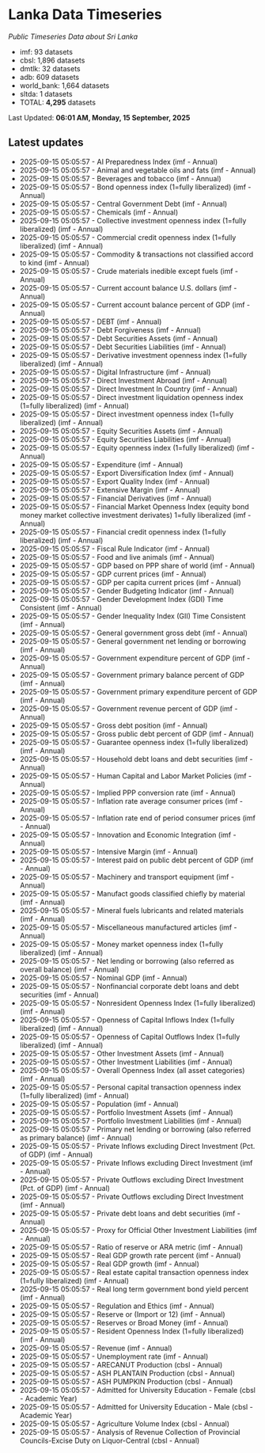 # Lanka Data Timeseries
*Public Timeseries Data about Sri Lanka*

* imf: 93 datasets
* cbsl: 1,896 datasets
* dmtlk: 32 datasets
* adb: 609 datasets
* world_bank: 1,664 datasets
* sltda: 1 datasets
* TOTAL: **4,295** datasets

Last Updated: **06:01 AM, Monday, 15 September, 2025**

## Latest updates

* 2025-09-15 05:05:57 - AI Preparedness Index (imf - Annual)
* 2025-09-15 05:05:57 - Animal and vegetable oils and fats (imf - Annual)
* 2025-09-15 05:05:57 - Beverages and tobacco (imf - Annual)
* 2025-09-15 05:05:57 - Bond openness index (1=fully liberalized) (imf - Annual)
* 2025-09-15 05:05:57 - Central Government Debt (imf - Annual)
* 2025-09-15 05:05:57 - Chemicals (imf - Annual)
* 2025-09-15 05:05:57 - Collective investment openness index (1=fully liberalized) (imf - Annual)
* 2025-09-15 05:05:57 - Commercial credit openness index (1=fully liberalized) (imf - Annual)
* 2025-09-15 05:05:57 - Commodity & transactions not classified accord to kind (imf - Annual)
* 2025-09-15 05:05:57 - Crude materials inedible except fuels (imf - Annual)
* 2025-09-15 05:05:57 - Current account balance U.S. dollars (imf - Annual)
* 2025-09-15 05:05:57 - Current account balance percent of GDP (imf - Annual)
* 2025-09-15 05:05:57 - DEBT (imf - Annual)
* 2025-09-15 05:05:57 - Debt Forgiveness (imf - Annual)
* 2025-09-15 05:05:57 - Debt Securities Assets (imf - Annual)
* 2025-09-15 05:05:57 - Debt Securities Liabilities (imf - Annual)
* 2025-09-15 05:05:57 - Derivative investment openness index (1=fully liberalized) (imf - Annual)
* 2025-09-15 05:05:57 - Digital Infrastructure (imf - Annual)
* 2025-09-15 05:05:57 - Direct Investment Abroad (imf - Annual)
* 2025-09-15 05:05:57 - Direct Investment In Country (imf - Annual)
* 2025-09-15 05:05:57 - Direct investment liquidation openness index (1=fully liberalized) (imf - Annual)
* 2025-09-15 05:05:57 - Direct investment openness index (1=fully liberalized) (imf - Annual)
* 2025-09-15 05:05:57 - Equity Securities Assets (imf - Annual)
* 2025-09-15 05:05:57 - Equity Securities Liabilities (imf - Annual)
* 2025-09-15 05:05:57 - Equity openness index (1=fully liberalized) (imf - Annual)
* 2025-09-15 05:05:57 - Expenditure (imf - Annual)
* 2025-09-15 05:05:57 - Export Diversification Index (imf - Annual)
* 2025-09-15 05:05:57 - Export Quality Index (imf - Annual)
* 2025-09-15 05:05:57 - Extensive Margin (imf - Annual)
* 2025-09-15 05:05:57 - Financial Derivatives (imf - Annual)
* 2025-09-15 05:05:57 - Financial Market Openness Index (equity bond money market collective investment derivates) 1=fully liberalized (imf - Annual)
* 2025-09-15 05:05:57 - Financial credit openness index (1=fully liberalized) (imf - Annual)
* 2025-09-15 05:05:57 - Fiscal Rule Indicator (imf - Annual)
* 2025-09-15 05:05:57 - Food and live animals (imf - Annual)
* 2025-09-15 05:05:57 - GDP based on PPP share of world (imf - Annual)
* 2025-09-15 05:05:57 - GDP current prices (imf - Annual)
* 2025-09-15 05:05:57 - GDP per capita current prices (imf - Annual)
* 2025-09-15 05:05:57 - Gender Budgeting Indicator (imf - Annual)
* 2025-09-15 05:05:57 - Gender Development Index (GDI) Time Consistent (imf - Annual)
* 2025-09-15 05:05:57 - Gender Inequality Index (GII) Time Consistent (imf - Annual)
* 2025-09-15 05:05:57 - General government gross debt (imf - Annual)
* 2025-09-15 05:05:57 - General government net lending or borrowing (imf - Annual)
* 2025-09-15 05:05:57 - Government expenditure percent of GDP (imf - Annual)
* 2025-09-15 05:05:57 - Government primary balance percent of GDP (imf - Annual)
* 2025-09-15 05:05:57 - Government primary expenditure percent of GDP (imf - Annual)
* 2025-09-15 05:05:57 - Government revenue percent of GDP (imf - Annual)
* 2025-09-15 05:05:57 - Gross debt position (imf - Annual)
* 2025-09-15 05:05:57 - Gross public debt percent of GDP (imf - Annual)
* 2025-09-15 05:05:57 - Guarantee openness index (1=fully liberalized) (imf - Annual)
* 2025-09-15 05:05:57 - Household debt loans and debt securities (imf - Annual)
* 2025-09-15 05:05:57 - Human Capital and Labor Market Policies (imf - Annual)
* 2025-09-15 05:05:57 - Implied PPP conversion rate (imf - Annual)
* 2025-09-15 05:05:57 - Inflation rate average consumer prices (imf - Annual)
* 2025-09-15 05:05:57 - Inflation rate end of period consumer prices (imf - Annual)
* 2025-09-15 05:05:57 - Innovation and Economic Integration (imf - Annual)
* 2025-09-15 05:05:57 - Intensive Margin (imf - Annual)
* 2025-09-15 05:05:57 - Interest paid on public debt percent of GDP (imf - Annual)
* 2025-09-15 05:05:57 - Machinery and transport equipment (imf - Annual)
* 2025-09-15 05:05:57 - Manufact goods classified chiefly by material (imf - Annual)
* 2025-09-15 05:05:57 - Mineral fuels lubricants and related materials (imf - Annual)
* 2025-09-15 05:05:57 - Miscellaneous manufactured articles (imf - Annual)
* 2025-09-15 05:05:57 - Money market openness index (1=fully liberalized) (imf - Annual)
* 2025-09-15 05:05:57 - Net lending or borrowing (also referred as overall balance) (imf - Annual)
* 2025-09-15 05:05:57 - Nominal GDP (imf - Annual)
* 2025-09-15 05:05:57 - Nonfinancial corporate debt loans and debt securities (imf - Annual)
* 2025-09-15 05:05:57 - Nonresident Openness Index (1=fully liberalized) (imf - Annual)
* 2025-09-15 05:05:57 - Openness of Capital Inflows Index (1=fully liberalized) (imf - Annual)
* 2025-09-15 05:05:57 - Openness of Capital Outflows Index (1=fully liberalized) (imf - Annual)
* 2025-09-15 05:05:57 - Other Investment Assets (imf - Annual)
* 2025-09-15 05:05:57 - Other Investment Liabilities (imf - Annual)
* 2025-09-15 05:05:57 - Overall Openness Index (all asset categories) (imf - Annual)
* 2025-09-15 05:05:57 - Personal capital transaction openness index (1=fully liberalized) (imf - Annual)
* 2025-09-15 05:05:57 - Population (imf - Annual)
* 2025-09-15 05:05:57 - Portfolio Investment Assets (imf - Annual)
* 2025-09-15 05:05:57 - Portfolio Investment Liabilities (imf - Annual)
* 2025-09-15 05:05:57 - Primary net lending or borrowing (also referred as primary balance) (imf - Annual)
* 2025-09-15 05:05:57 - Private Inflows excluding Direct Investment (Pct. of GDP) (imf - Annual)
* 2025-09-15 05:05:57 - Private Inflows excluding Direct Investment (imf - Annual)
* 2025-09-15 05:05:57 - Private Outflows excluding Direct Investment (Pct. of GDP) (imf - Annual)
* 2025-09-15 05:05:57 - Private Outflows excluding Direct Investment (imf - Annual)
* 2025-09-15 05:05:57 - Private debt loans and debt securities (imf - Annual)
* 2025-09-15 05:05:57 - Proxy for Official Other Investment Liabilities (imf - Annual)
* 2025-09-15 05:05:57 - Ratio of reserve or ARA metric (imf - Annual)
* 2025-09-15 05:05:57 - Real GDP growth rate percent (imf - Annual)
* 2025-09-15 05:05:57 - Real GDP growth (imf - Annual)
* 2025-09-15 05:05:57 - Real estate capital transaction openness index (1=fully liberalized) (imf - Annual)
* 2025-09-15 05:05:57 - Real long term government bond yield percent (imf - Annual)
* 2025-09-15 05:05:57 - Regulation and Ethics (imf - Annual)
* 2025-09-15 05:05:57 - Reserve or (Import or 12) (imf - Annual)
* 2025-09-15 05:05:57 - Reserves or Broad Money (imf - Annual)
* 2025-09-15 05:05:57 - Resident Openness Index (1=fully liberalized) (imf - Annual)
* 2025-09-15 05:05:57 - Revenue (imf - Annual)
* 2025-09-15 05:05:57 - Unemployment rate (imf - Annual)
* 2025-09-15 05:05:57 - ARECANUT Production (cbsl - Annual)
* 2025-09-15 05:05:57 - ASH PLANTAIN Production (cbsl - Annual)
* 2025-09-15 05:05:57 - ASH PUMPKIN Production (cbsl - Annual)
* 2025-09-15 05:05:57 - Admitted for University Education - Female (cbsl - Academic Year)
* 2025-09-15 05:05:57 - Admitted for University Education - Male (cbsl - Academic Year)
* 2025-09-15 05:05:57 - Agriculture Volume Index (cbsl - Annual)
* 2025-09-15 05:05:57 - Analysis of Revenue Collection of Provincial Councils-Excise Duty on Liquor-Central (cbsl - Annual)